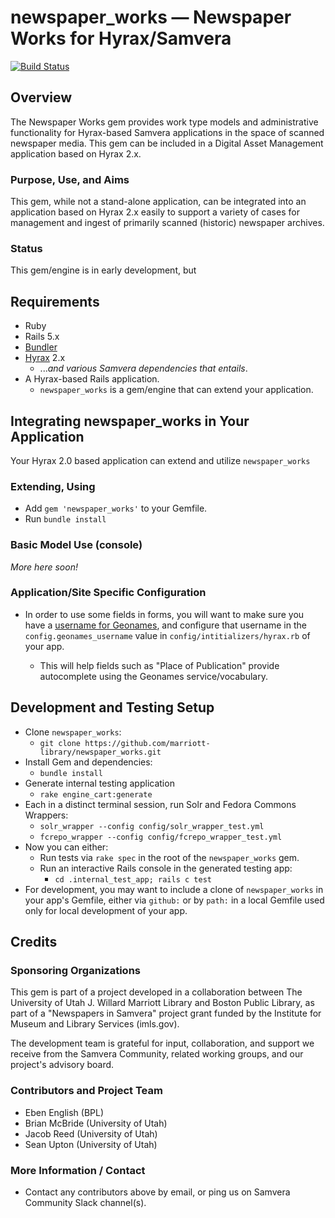 newspaper_works — Newspaper Works for Hyrax/Samvera
===================================================
[![Build Status](https://travis-ci.org/marriott-library/newspaper_works.svg?branch=master)](https://travis-ci.org/marriott-library/newspaper_works)

Overview
--------

The Newspaper Works gem provides work type models and administrative
functionality for Hyrax-based Samvera applications in the space
of scanned newspaper media.  This gem can be included in a
Digital Asset Management application based on Hyrax 2.x.

### Purpose, Use, and Aims

This gem, while not a stand-alone application, can be integrated into an
application based on Hyrax 2.x easily to support a variety of cases for
management and ingest of primarily scanned (historic) newspaper archives.

### Status

This gem/engine is in early development, but

Requirements
------------

  * Ruby
  * Rails 5.x
  * [Bundler](http://bundler.io/)
  * [Hyrax](https://github.com/samvera/hyrax) 2.x
    - ..._and various Samvera dependencies that entails_.
  * A Hyrax-based Rails application.
    * `newspaper_works` is a gem/engine that can extend your application.


Integrating newspaper_works in Your Application
-----------------------------------------------

Your Hyrax 2.0 based application can extend and utilize `newspaper_works`

### Extending, Using

  * Add `gem 'newspaper_works'` to your Gemfile.
  * Run `bundle install`

### Basic Model Use (console)

_More here soon!_

### Application/Site Specific Configuration

  * In order to use some fields in forms, you will want to make sure you
    have a [username for Geonames](http://www.geonames.org/login),
    and configure that username in the `config.geonames_username`
    value in `config/intitializers/hyrax.rb` of your app.

    - This will help fields such as "Place of Publication" provide
      autocomplete using the Geonames service/vocabulary.


Development and Testing Setup
-----------------------------

* Clone `newspaper_works`:
  - `git clone https://github.com/marriott-library/newspaper_works.git`
* Install Gem and dependencies:
  - `bundle install`
* Generate internal testing application
  - `rake engine_cart:generate`
* Each in a distinct terminal session, run Solr and Fedora Commons Wrappers:
  - `solr_wrapper --config config/solr_wrapper_test.yml`
  - `fcrepo_wrapper --config config/fcrepo_wrapper_test.yml`
* Now you can either:
  - Run tests via `rake spec` in the root of the `newspaper_works` gem.
  - Run an interactive Rails console in the generated testing app:
    - `cd .internal_test_app; rails c test`
* For development, you may want to include a clone of `newspaper_works`
  in your app's Gemfile, either via `github:` or by `path:` in a local
  Gemfile used only for local development of your app.

Credits
-------

### Sponsoring Organizations

This gem is part of a project developed in a collaboration between
The University of Utah J. Willard Marriott Library and
Boston Public Library, as part of a "Newspapers in Samvera" project
grant funded by the Institute for Museum and Library Services (imls.gov).

The development team is grateful for input, collaboration, and support
we receive from the Samvera Community, related working groups,
and our project's advisory board.

### Contributors and Project Team

  * Eben English (BPL)
  * Brian McBride (University of Utah)
  * Jacob Reed (University of Utah)
  * Sean Upton (University of Utah)

### More Information / Contact

  * Contact any contributors above by email, or ping us on
    Samvera Community Slack channel(s).
